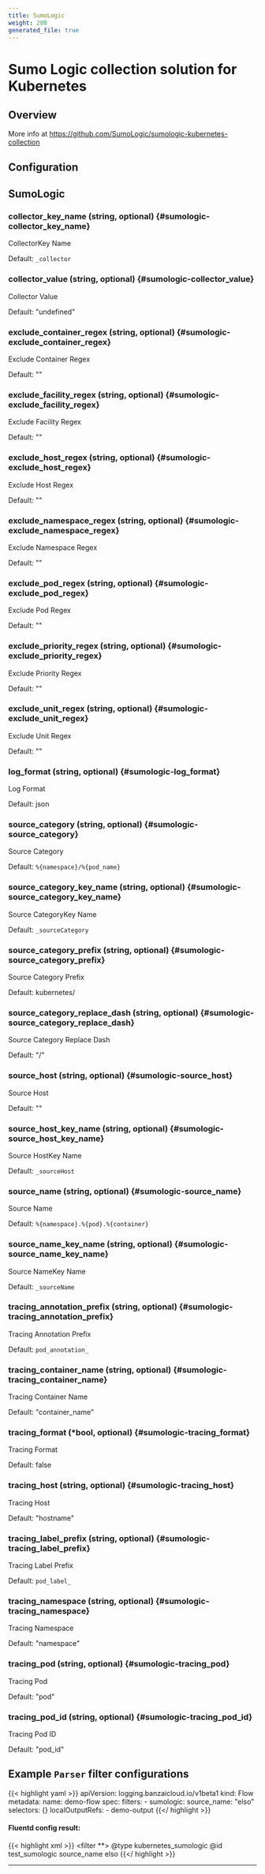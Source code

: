```yaml
---
title: SumoLogic
weight: 200
generated_file: true
---
```


# Sumo Logic collection solution for Kubernetes
## Overview
 More info at https://github.com/SumoLogic/sumologic-kubernetes-collection

## Configuration
## SumoLogic

### collector_key_name (string, optional) {#sumologic-collector_key_name}

CollectorKey Name

Default: `_collector`

### collector_value (string, optional) {#sumologic-collector_value}

Collector Value

Default: "undefined"

### exclude_container_regex (string, optional) {#sumologic-exclude_container_regex}

Exclude Container Regex

Default: ""

### exclude_facility_regex (string, optional) {#sumologic-exclude_facility_regex}

Exclude Facility Regex

Default: ""

### exclude_host_regex (string, optional) {#sumologic-exclude_host_regex}

Exclude Host Regex

Default: ""

### exclude_namespace_regex (string, optional) {#sumologic-exclude_namespace_regex}

Exclude Namespace Regex

Default: ""

### exclude_pod_regex (string, optional) {#sumologic-exclude_pod_regex}

Exclude Pod Regex

Default: ""

### exclude_priority_regex (string, optional) {#sumologic-exclude_priority_regex}

Exclude Priority Regex

Default: ""

### exclude_unit_regex (string, optional) {#sumologic-exclude_unit_regex}

Exclude Unit Regex

Default: ""

### log_format (string, optional) {#sumologic-log_format}

Log Format

Default: json

### source_category (string, optional) {#sumologic-source_category}

Source Category

Default: `%{namespace}/%{pod_name}`

### source_category_key_name (string, optional) {#sumologic-source_category_key_name}

Source CategoryKey Name

Default: `_sourceCategory`

### source_category_prefix (string, optional) {#sumologic-source_category_prefix}

Source Category Prefix

Default: kubernetes/

### source_category_replace_dash (string, optional) {#sumologic-source_category_replace_dash}

Source Category Replace Dash

Default: "/"

### source_host (string, optional) {#sumologic-source_host}

Source Host

Default: ""

### source_host_key_name (string, optional) {#sumologic-source_host_key_name}

Source HostKey Name

Default: `_sourceHost`

### source_name (string, optional) {#sumologic-source_name}

Source Name

Default: `%{namespace}.%{pod}.%{container}`

### source_name_key_name (string, optional) {#sumologic-source_name_key_name}

Source NameKey Name

Default: `_sourceName`

### tracing_annotation_prefix (string, optional) {#sumologic-tracing_annotation_prefix}

Tracing Annotation Prefix

Default: `pod_annotation_`

### tracing_container_name (string, optional) {#sumologic-tracing_container_name}

Tracing Container Name

Default: "container_name"

### tracing_format (*bool, optional) {#sumologic-tracing_format}

Tracing Format

Default: false

### tracing_host (string, optional) {#sumologic-tracing_host}

Tracing Host

Default: "hostname"

### tracing_label_prefix (string, optional) {#sumologic-tracing_label_prefix}

Tracing Label Prefix

Default: `pod_label_`

### tracing_namespace (string, optional) {#sumologic-tracing_namespace}

Tracing Namespace

Default: "namespace"

### tracing_pod (string, optional) {#sumologic-tracing_pod}

Tracing Pod

Default: "pod"

### tracing_pod_id (string, optional) {#sumologic-tracing_pod_id}

Tracing Pod ID

Default: "pod_id"



## Example `Parser` filter configurations

{{< highlight yaml >}}
apiVersion: logging.banzaicloud.io/v1beta1
kind: Flow
metadata:
  name: demo-flow
spec:
  filters:
    - sumologic:
        source_name: "elso"
  selectors: {}
  localOutputRefs:
    - demo-output
{{</ highlight >}}


#### Fluentd config result:

{{< highlight xml >}}
<filter **>
  @type kubernetes_sumologic
  @id test_sumologic
  source_name elso
</filter>
{{</ highlight >}}


---
